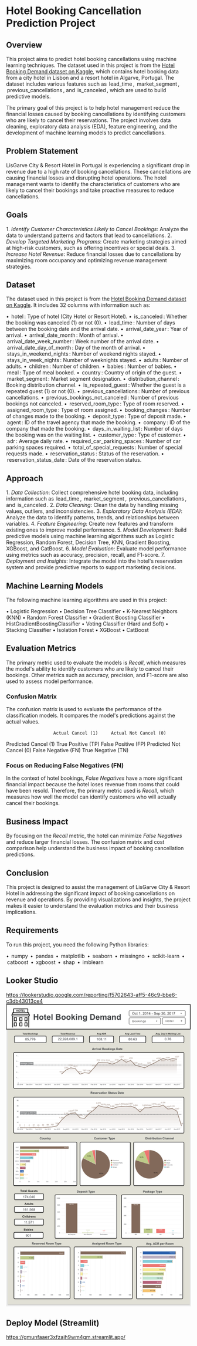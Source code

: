 # Hotel Booking Cancellation Prediction Project

## Overview

This project aims to predict hotel booking cancellations using machine learning techniques. The dataset used in this project is from the [Hotel Booking Demand dataset on Kaggle](https://www.kaggle.com/datasets/jessemostipak/hotel-booking-demand/data), which contains hotel booking data from a city hotel in Lisbon and a resort hotel in Algarve, Portugal. The dataset includes various features such as ⁠ lead_time ⁠, ⁠ market_segment ⁠, ⁠ previous_cancellations ⁠, and ⁠ is_canceled ⁠, which are used to build predictive models.

The primary goal of this project is to help hotel management reduce the financial losses caused by booking cancellations by identifying customers who are likely to cancel their reservations. The project involves data cleaning, exploratory data analysis (EDA), feature engineering, and the development of machine learning models to predict cancellations.

## Problem Statement

LisGarve City & Resort Hotel in Portugal is experiencing a significant drop in revenue due to a high rate of booking cancellations. These cancellations are causing financial losses and disrupting hotel operations. The hotel management wants to identify the characteristics of customers who are likely to cancel their bookings and take proactive measures to reduce cancellations.

## Goals

1.⁠ ⁠*Identify Customer Characteristics Likely to Cancel Bookings*: Analyze the data to understand patterns and factors that lead to cancellations.
2.⁠ ⁠*Develop Targeted Marketing Programs*: Create marketing strategies aimed at high-risk customers, such as offering incentives or special deals.
3.⁠ ⁠*Increase Hotel Revenue*: Reduce financial losses due to cancellations by maximizing room occupancy and optimizing revenue management strategies.

## Dataset

The dataset used in this project is from the [Hotel Booking Demand dataset on Kaggle](https://www.kaggle.com/datasets/jessemostipak/hotel-booking-demand/data). It includes 32 columns with information such as:

•⁠  ⁠⁠ hotel ⁠: Type of hotel (City Hotel or Resort Hotel).
•⁠  ⁠⁠ is_canceled ⁠: Whether the booking was canceled (1) or not (0).
•⁠  ⁠⁠ lead_time ⁠: Number of days between the booking date and the arrival date.
•⁠  ⁠⁠ arrival_date_year ⁠: Year of arrival.
•⁠  ⁠⁠ arrival_date_month ⁠: Month of arrival.
•⁠  ⁠⁠ arrival_date_week_number ⁠: Week number of the arrival date.
•⁠  ⁠⁠ arrival_date_day_of_month ⁠: Day of the month of arrival.
•⁠  ⁠⁠ stays_in_weekend_nights ⁠: Number of weekend nights stayed.
•⁠  ⁠⁠ stays_in_week_nights ⁠: Number of weeknights stayed.
•⁠  ⁠⁠ adults ⁠: Number of adults.
•⁠  ⁠⁠ children ⁠: Number of children.
•⁠  ⁠⁠ babies ⁠: Number of babies.
•⁠  ⁠⁠ meal ⁠: Type of meal booked.
•⁠  ⁠⁠ country ⁠: Country of origin of the guest.
•⁠  ⁠⁠ market_segment ⁠: Market segment designation.
•⁠  ⁠⁠ distribution_channel ⁠: Booking distribution channel.
•⁠  ⁠⁠ is_repeated_guest ⁠: Whether the guest is a repeated guest (1) or not (0).
•⁠  ⁠⁠ previous_cancellations ⁠: Number of previous cancellations.
•⁠  ⁠⁠ previous_bookings_not_canceled ⁠: Number of previous bookings not canceled.
•⁠  ⁠⁠ reserved_room_type ⁠: Type of room reserved.
•⁠  ⁠⁠ assigned_room_type ⁠: Type of room assigned.
•⁠  ⁠⁠ booking_changes ⁠: Number of changes made to the booking.
•⁠  ⁠⁠ deposit_type ⁠: Type of deposit made.
•⁠  ⁠⁠ agent ⁠: ID of the travel agency that made the booking.
•⁠  ⁠⁠ company ⁠: ID of the company that made the booking.
•⁠  ⁠⁠ days_in_waiting_list ⁠: Number of days the booking was on the waiting list.
•⁠  ⁠⁠ customer_type ⁠: Type of customer.
•⁠  ⁠⁠ adr ⁠: Average daily rate.
•⁠  ⁠⁠ required_car_parking_spaces ⁠: Number of car parking spaces required.
•⁠  ⁠⁠ total_of_special_requests ⁠: Number of special requests made.
•⁠  ⁠⁠ reservation_status ⁠: Status of the reservation.
•⁠  ⁠⁠ reservation_status_date ⁠: Date of the reservation status.

## Approach

1.⁠ ⁠*Data Collection*: Collect comprehensive hotel booking data, including information such as ⁠ lead_time ⁠, ⁠ market_segment ⁠, ⁠ previous_cancellations ⁠, and ⁠ is_canceled ⁠.
2.⁠ ⁠*Data Cleaning*: Clean the data by handling missing values, outliers, and inconsistencies.
3.⁠ ⁠*Exploratory Data Analysis (EDA)*: Analyze the data to identify patterns, trends, and relationships between variables.
4.⁠ ⁠*Feature Engineering*: Create new features and transform existing ones to improve model performance.
5.⁠ ⁠*Model Development*: Build predictive models using machine learning algorithms such as Logistic Regression, Random Forest, Decision Tree, KNN, Gradient Boosting, XGBoost, and CatBoost.
6.⁠ ⁠*Model Evaluation*: Evaluate model performance using metrics such as accuracy, precision, recall, and F1-score.
7.⁠ ⁠*Deployment and Insights*: Integrate the model into the hotel's reservation system and provide predictive reports to support marketing decisions.

## Machine Learning Models

The following machine learning algorithms are used in this project:

•⁠  ⁠Logistic Regression
•⁠  ⁠Decision Tree Classifier
•⁠  ⁠K-Nearest Neighbors (KNN)
•⁠  ⁠Random Forest Classifier
•⁠  ⁠Gradient Boosting Classifier
•⁠  ⁠HistGradientBoostingClassifier
•⁠  ⁠Voting Classifier (Hard and Soft)
•⁠  ⁠Stacking Classifier
•⁠  ⁠Isolation Forest
•⁠  ⁠XGBoost
•⁠  ⁠CatBoost

## Evaluation Metrics

The primary metric used to evaluate the models is *Recall*, which measures the model's ability to identify customers who are likely to cancel their bookings. Other metrics such as accuracy, precision, and F1-score are also used to assess model performance.

### Confusion Matrix

The confusion matrix is used to evaluate the performance of the classification models. It compares the model's predictions against the actual values.


                      Actual Cancel (1)     Actual Not Cancel (0)
Predicted Cancel (1)      True Positive (TP)      False Positive (FP)
Predicted Not Cancel (0) False Negative (FN)     True Negative (TN)


### Focus on Reducing False Negatives (FN)

In the context of hotel bookings, *False Negatives* have a more significant financial impact because the hotel loses revenue from rooms that could have been resold. Therefore, the primary metric used is *Recall*, which measures how well the model can identify customers who will actually cancel their bookings.

## Business Impact

By focusing on the *Recall* metric, the hotel can minimize *False Negatives* and reduce larger financial losses. The confusion matrix and cost comparison help understand the business impact of booking cancellation predictions.

## Conclusion

This project is designed to assist the management of LisGarve City & Resort Hotel in addressing the significant impact of booking cancellations on revenue and operations. By providing visualizations and insights, the project makes it easier to understand the evaluation metrics and their business implications.

## Requirements

To run this project, you need the following Python libraries:

•⁠  ⁠⁠ numpy ⁠
•⁠  ⁠⁠ pandas ⁠
•⁠  ⁠⁠ matplotlib ⁠
•⁠  ⁠⁠ seaborn ⁠
•⁠  ⁠⁠ missingno ⁠
•⁠  ⁠⁠ scikit-learn ⁠
•⁠  ⁠⁠ catboost ⁠
•⁠  ⁠⁠ xgboost ⁠
•⁠  ⁠⁠ shap ⁠
•⁠  ⁠⁠ imblearn ⁠

## Looker Studio

https://lookerstudio.google.com/reporting/f5702643-aff5-46c9-bbe6-c3db43013ce4
![Hotel Booking Demand](LookerStudio.png)


## Deploy Model (Streamlit)

https://gmunfaaer3xfzajh9wm4gm.streamlit.app/
